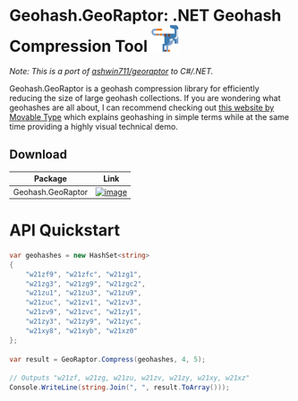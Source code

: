 # Geohash.GeoRaptor: .NET Geohash Compression Tool <img src="https://raw.githubusercontent.com/andrerav/Geohash.GeoRaptor/main/media/logo/logo.png" width="48">
_Note: This is a port of [ashwin711/georaptor](https://github.com/ashwin711/georaptor) to C#/.NET._

Geohash.GeoRaptor is a geohash compression library for efficiently reducing the size of large geohash collections. If you are wondering what geohashes are all about, I can recommend checking out [this website by Movable Type](https://www.movable-type.co.uk/scripts/geohash.html) which explains geohashing in simple terms while at the same time providing a highly visual technical demo.

## Download
| Package | Link |
| ------- | ---- | 
| Geohash.GeoRaptor | [![image](https://img.shields.io/nuget/v/Geohash.GeoRaptor.svg)](https://www.nuget.org/packages/Geohash.GeoRaptor/) |

# API Quickstart
```csharp
var geohashes = new HashSet<string>
{
    "w21zf9", "w21zfc", "w21zg1",
    "w21zg3", "w21zg9", "w21zgc2",
    "w21zu1", "w21zu3", "w21zu9",
    "w21zuc", "w21zv1", "w21zv3",
    "w21zv9", "w21zvc", "w21zy1",
    "w21zy3", "w21zy9", "w21zyc",
    "w21xy8", "w21xyb", "w21xz0"
};

var result = GeoRaptor.Compress(geohashes, 4, 5);

// Outputs "w21zf, w21zg, w21zu, w21zv, w21zy, w21xy, w21xz"
Console.WriteLine(string.Join(", ", result.ToArray()));
```


